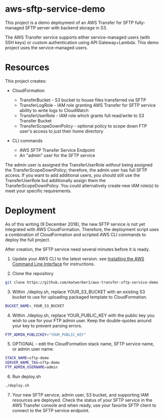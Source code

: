 # aws-sftp-service-demo

This project is a demo deployment of an AWS Transfer for SFTP fully-managed SFTP server with backend storage in S3.

The AWS Transfer service supports either service-managed users (with SSH keys) or custom authentication using API Gateway+Lambda. This demo project uses the service-managed users. 

# Resources 

This project creates: 

* CloudFormation
  * TransferBucket - S3 bucket to house files transferred via SFTP
  * TransferLogRole - IAM role granting AWS Transfer for SFTP service ability to write logs to CloudWatch
  * TransferUserRole - IAM role which grants full read/write to S3 Transfer Bucket
  * TransferScopeDownPolicy - optional policy to scope down FTP user's access to just their home directory

* CLI commands
  * AWS SFTP Transfer Service Endpoint
  * An "admin" user for the SFTP service

The admin user is assigned the TransferUserRole *without* being assigned the TransferScopeDownPolicy; therefore, the admin user has full SFTP access. If you want to add additional users, you should still use the TransferUserRole but additionally assign them the TransferScopeDownPolicy. You could alternatively create new IAM role(s) to meet your specific requirements.

# Deployment

As of this writing (9 December 2018), the new SFTP service is not yet integrated with AWS CloudFormation. Therefore, the deployment script uses a combination of CloudFormation and scripted AWS CLI commands to deploy the full project. 

After creation, the SFTP service need several minutes before it is ready. 

1. Update your AWS CLI to the latest version. see [Installing the AWS Command Line Interface](https://docs.aws.amazon.com/cli/latest/userguide/cli-chap-install.html) for instructions. 

2. Clone the repository
  ```sh
  git clone https://github.com/matwerber1/aws-transfer-sftp-service-demo
  ```

3. Within ./deploy.sh, replace YOUR_S3_BUCKET with an existing S3 bucket to use for uploading packaged template to CloudFormation. 
  
  ```sh
  BUCKET_NAME=_YOUR_S3_BUCKET
  ```

4. Within ./deploy.sh, replace YOUR_PUBLIC_KEY with the public key you wish to use for your FTP admin user. Keep the double-quotes around your key to prevent parsing errors. 

  ```sh
  FTP_ADMIN_PUBLICKEY="YOUR_PUBLIC_KEY"
  ```

5. OPTIONAL - edit the CloudFormation stack name, SFTP service name, or admin user name: 

  ```sh
  STACK_NAME=sftp-demo
  SERVER_NAME_TAG=sftp-demo
  FTP_ADMIN_USERNAME=admin
  ```

6. Run deploy.sh

  ```sh
  ./deploy.sh
  ```
  
7. Your new SFTP service, admin user, S3 bucket, and supporting IAM resources are deployed. Check the status of your SFTP service in the AWS Transfer console and when ready, use your favorite SFTP client to connect to the SFTP service endpoint. 


